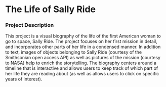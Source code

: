 # The Life of Sally Ride

### Project Description

This project is a visual biography of the life of the first American woman to go to space, Sally Ride. The project focuses on her first mission in detail, and incorporates other parts of her life in a condensed manner. In addition to text, images of objects belonging to Sally Ride (courtesy of the Smithsonian open access API) as well as pictures of the mission (courtesy to NASA) help to enrich the storytelling. The biography centers around a timeline that is interactive and allows users to keep track of which part of her life they are reading about (as well as allows users to click on specific years of interest).